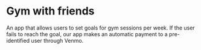 # Gym with friends

An app that allows users to set goals for gym sessions per week. If the user fails to reach the goal, our app makes an automatic payment to a pre-identified user through Venmo.


